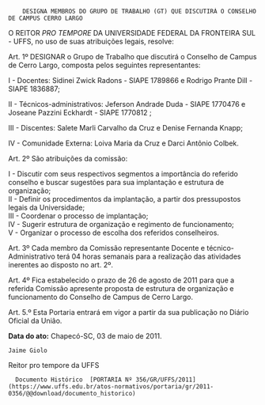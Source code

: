         DESIGNA MEMBROS DO GRUPO DE TRABALHO (GT) QUE DISCUTIRÁ O CONSELHO DE CAMPUS CERRO LARGO  

O REITOR  *PRO TEMPORE*  DA UNIVERSIDADE FEDERAL DA FRONTEIRA SUL - UFFS, no uso de suas atribuições legais, resolve:

 Art. 1º DESIGNAR o Grupo de Trabalho que discutirá o Conselho de Campus de Cerro Largo, composta pelos seguintes representantes:

 I - Docentes: Sidinei Zwick Radons - SIAPE 1789866 e Rodrigo Prante Dill - SIAPE 1836887;

 II - Técnicos-administrativos: Jeferson Andrade Duda - SIAPE 1770476 e Joseane Pazzini Eckhardt - SIAPE 1770812 ;

 III - Discentes: Salete Marli Carvalho da Cruz e Denise Fernanda Knapp;

 IV - Comunidade Externa: Loiva Maria da Cruz e Darci Antônio Colbek.

 Art. 2º São atribuições da comissão:

 I - Discutir com seus respectivos segmentos a importância do referido conselho e buscar sugestões para sua implantação e estrutura de organização;   
 II - Definir os procedimentos da implantação, a partir dos pressupostos legais da Universidade;   
 III - Coordenar o processo de implantação;   
 IV - Sugerir estrutura de organização e regimento de funcionamento;   
 V - Organizar o processo de escolha dos referidos conselheiros.

 Art. 3º Cada membro da Comissão representante Docente e técnico-Administrativo terá 04 horas semanais para a realização das atividades inerentes ao disposto no art. 2º.

 Art. 4º Fica estabelecido o prazo de 26 de agosto de 2011 para que a referida Comissão apresente proposta de estrutura de organização e funcionamento do Conselho de Campus de Cerro Largo.

 Art. 5.º Esta Portaria entrará em vigor a partir da sua publicação no Diário Oficial da União.

  

   **Data do ato:** Chapecó-SC, 03 de maio de 2011.   
 

    Jaime Giolo    
 Reitor pro tempore da UFFS 

      Documento Histórico  [PORTARIA Nº 356/GR/UFFS/2011](https://www.uffs.edu.br/atos-normativos/portaria/gr/2011-0356/@@download/documento_historico)     
      
